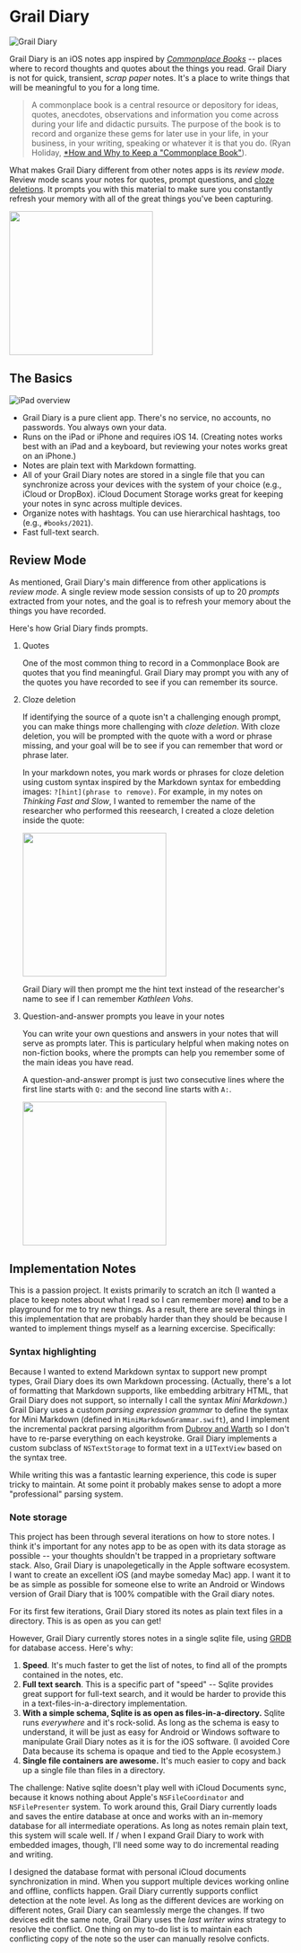 # Grail Diary

![Grail Diary](https://static.wikia.nocookie.net/indianajones/images/9/9b/Henry_1912.jpg/revision/latest/scale-to-width-down/340?cb=20100518220328)

Grail Diary is an iOS notes app inspired by [*Commonplace Books*](https://en.wikipedia.org/wiki/Commonplace_book) -- places where to record thoughts and quotes about the things you read. Grail Diary is not for quick, transient, *scrap paper* notes. It's a place to write things that will be meaningful to you for a long time.

> A commonplace book is a central resource or depository for ideas, quotes, anecdotes, observations and information you come across during your life and didactic pursuits. The purpose of the book is to record and organize these gems for later use in your life, in your business, in your writing, speaking or whatever it is that you do. (Ryan Holiday, [*How and Why to Keep a "Commonplace Book"](https://ryanholiday.net/how-and-why-to-keep-a-commonplace-book/)).

What makes Grail Diary different from other notes apps is its *review mode*. Review mode scans your notes for quotes, prompt questions, and [cloze deletions](https://en.wikipedia.org/wiki/Cloze_test). It prompts you with this material to make sure you constantly refresh your memory with all of the great things you've been capturing.

<img src="Docs/study-session.gif" width=256 />

## The Basics

![iPad overview](Docs/ipad-3column.png)

* Grail Diary is a pure client app. There's no service, no accounts, no passwords. You always own your data.
* Runs on the iPad or iPhone and requires iOS 14. (Creating notes works best with an iPad and a keyboard, but reviewing your notes works great on an iPhone.)
* Notes are plain text with Markdown formatting.
* All of your Grail Diary notes are stored in a single file that you can synchronize across your devices with the system of your choice (e.g., iCloud or DropBox). iCloud Document Storage works great for keeping your notes in sync across multiple devices.
* Organize notes with hashtags. You can use hierarchical hashtags, too (e.g., `#books/2021`).
* Fast full-text search.

## Review Mode

As mentioned, Grail Diary's main difference from other applications is *review mode*. A single review mode session consists of up to 20 *prompts* extracted from your notes, and the goal is to refresh your memory about the things you have recorded.

Here's how Grial Diary finds prompts.

1. Quotes

    One of the most common thing to record in a Commonplace Book are quotes that you find meaningful. Grail Diary may prompt you with any of the quotes you have recorded to see if you can remember its source.

2. Cloze deletion

    If identifying the source of a quote isn't a challenging enough prompt, you can make things more challenging with *cloze deletion*. With cloze deletion, you will be prompted with the quote with a word or phrase missing, and your goal will be to see if you can remember that word or phrase later.

    In your markdown notes, you mark words or phrases for cloze deletion using custom syntax inspired by the Markdown syntax for embedding images: `?[hint](phrase to remove)`. For example, in my notes on _Thinking Fast and Slow_, I wanted to remember the name of the researcher who performed this reesearch, I created a cloze deletion inside the quote:

    <img src="Docs/cloze.png" width=256 />

    Grail Diary will then prompt me the hint text instead of the researcher's name to see if I can remember *Kathleen Vohs*.

3. Question-and-answer prompts you leave in your notes

    You can write your own questions and answers in your notes that will serve as prompts later. This is particulary helpful when making notes on non-fiction books, where the prompts can help you remember some of the main ideas you have read. 

    A question-and-answer prompt is just two consecutive lines where the first line starts with `Q:` and the second line starts with `A:`.

    <img src="Docs/qna.png" width=256 />

## Implementation Notes

This is a passion project. It exists primarily to scratch an itch (I wanted a place to keep notes about what I read so I can remember more) **and** to be a playground for me to try new things. As a result, there are several things in this implementation that are probably harder than they should be because I wanted to implement things myself as a learning excercise. Specifically:

### Syntax highlighting

Because I wanted to extend Markdown syntax to support new prompt types, Grail Diary does its own Markdown processing. (Actually, there's a lot of formatting that Markdown supports, like embedding arbitrary HTML, that Grail Diary does not support, so internally I call the syntax *Mini Markdown*.) Grail Diary uses a custom *parsing expression grammar* to define the syntax for Mini Markdown (defined in `MiniMarkdownGrammar.swift`), and I implement the incremental packrat parsing algorithm from [Dubroy and Warth](https://ohmlang.github.io/pubs/sle2017/incremental-packrat-parsing.pdf) so I don't have to re-parse everything on each keystroke. Grail Diary implements a custom subclass of `NSTextStorage` to format text in a `UITextView` based on the syntax tree.

While writing this was a fantastic learning experience, this code is super tricky to maintain. At some point it probably makes sense to adopt a more "professional" parsing system.

### Note storage

This project has been through several iterations on how to store notes. I think it's important for any notes app to be as open with its data storage as possible -- your thoughts shouldn't be trapped in a proprietary software stack. Also, Grail Diary is unapolegetically in the Apple software ecosystem. I want to create an excellent iOS (and maybe someday Mac) app. I want it to be as simple as possible for someone else to write an Android or Windows version of Grail Diary that is 100% compatible with the Grail diary notes.

For its first few iterations, Grail Diary stored its notes as plain text files in a directory. This is as open as you can get!

However, Grail Diary currently stores notes in a single sqlite file, using [GRDB](https://github.com/groue/GRDB.swift) for database access. Here's why:

1. **Speed**. It's much faster to get the list of notes, to find all of the prompts contained in the notes, etc.
2. **Full text search**. This is a specific part of "speed" -- Sqlite provides great support for full-text search, and it would be harder to provide this in a text-files-in-a-directory implementation.
3. **With a simple schema, Sqlite is as open as files-in-a-directory.** Sqlite runs *everywhere* and it's rock-solid. As long as the schema is easy to understand, it will be just as easy for Android or Windows software to manipulate Grail Diary notes as it is for the iOS software. (I avoided Core Data because its schema is opaque and tied to the Apple ecosystem.)
4. **Single file containers are awesome.** It's much easier to copy and back up a single file than files in a directory.

The challenge: Native sqlite doesn't play well with iCloud Documents sync, because it knows nothing about Apple's `NSFileCoordinator` and `NSFilePresenter` system. To work around this, Grail Diary currently loads and saves the entire database at once and works with an in-memory database for all intermediate operations. As long as notes remain plain text, this system will scale well. If / when I expand Grail Diary to work with embedded images, though, I'll need some way to do incremental reading and writing.

I designed the database format with personal iCloud documents synchronization in mind. When you support multiple devices working online and offline, conflicts happen. Grail Diary currently supports conflict detection at the note level. As long as the different devices are working on different notes, Grail Diary can seamlessly merge the changes. If two devices edit the same note, Grail Diary uses the *last writer wins* strategy to resolve the conflict. One thing on my to-do list is to maintain each conflicting copy of the note so the user can manually resolve conficts.
